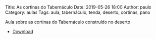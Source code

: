 Title: As cortinas do Tabernáculo
Date: 2019-05-26 18:00
Author: paulo
Category: aulas
Tags: aula, tabernáculo, tenda, deserto, cortinas, pano

Aula sobre as cortinas do Tabernáculo construído no deserto

- [Download](https://www.dropbox.com/s/9n94h2ymu0554e7/Aula%20EBD%20-%2026_05_2019.pdf?dl=1)